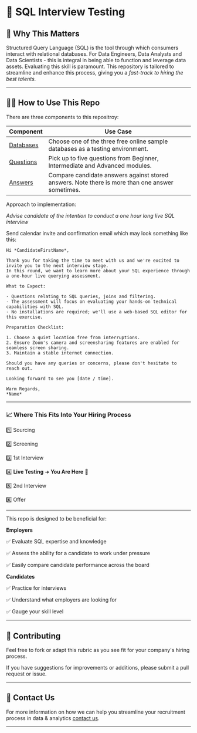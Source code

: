# 🏬 SQL Interview Testing

## 🎯 Why This Matters

Structured Query Language (SQL) is the tool through which consumers interact with relational databases. For Data Engineers, Data Analysts and Data Scientists - this is integral in being able to function and leverage data assets. Evaluating this skill is paramount. This repository is tailored to streamline and enhance this process, giving you a *fast-track to hiring the best talents.*

---

## 👨‍🏫 How to Use This Repo

There are three components to this repositroy:

| Component | Use Case | 
| - | - | 
| [Databases](./databases/README.md) | Choose one of the three free online sample databases as a testing environment.|
| [Questions](./questions/README.md) | Pick up to five questions from Beginner, Intermediate and Advanced modules. | 
| [Answers](./answers/README.md/) | Compare candidate answers against stored answers. Note there is more than one answer sometimes. | 

Approach to implementation:

*Advise candidate of the intention to conduct a one hour long live SQL interview*

Send calendar invite and confirmation email which may look something like this:


``` 
Hi *CandidateFirstName*,

Thank you for taking the time to meet with us and we're excited to invite you to the next interview stage.
In this round, we want to learn more about your SQL experience through a one-hour live querying assessment.

What to Expect:

- Questions relating to SQL queries, joins and filtering.
- The assessment will focus on evaluating your hands-on technical capabilities with SQL.
- No installations are required; we'll use a web-based SQL editor for this exercise.

Preparation Checklist:

1. Choose a quiet location free from interruptions.
2. Ensure Zoom's camera and screensharing features are enabled for seamless screen sharing.
3. Maintain a stable internet connection.

Should you have any queries or concerns, please don't hesitate to reach out.

Looking forward to see you [date / time].

Warm Regards,
*Name*
```

---

### 📈 Where This Fits Into Your Hiring Process

 1️⃣ Sourcing  

 2️⃣ Screening  

 3️⃣ 1st Interview  

 4️⃣ **Live Testing** ➜ **You Are Here**  🥅 

 5️⃣ 2nd Interview 

 6️⃣ Offer 

 ---
 
This repo is designed to be beneficial for:

**Employers**  

✅ Evaluate SQL expertise and knowledge

✅ Assess the ability for a candidate to work under pressure 

✅ Easily compare candidate performance across the board

**Candidates**  

✅ Practice for interviews  

✅ Understand what employers are looking for  

✅ Gauge your skill level  

---

## 🤝 Contributing

Feel free to fork or adapt this rubric as you see fit for your company's hiring process. 

If you have suggestions for improvements or additions, please submit a pull request or issue.

---

## 📧 Contact Us

For more information on how we can help you streamline your recruitment process in data & analytics [contact us](https://www.analyticsrecruitment.com.au/employers).

---


